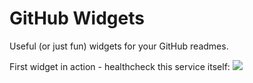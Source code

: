 # GitHub Widgets
Useful (or just fun) widgets for your GitHub readmes.

First widget in action - healthcheck this service itself:
![](https://ghwidgets.vedantwankha.de?widget=health&service=https%3A%2F%2Fghwidgets.vedantwankha.de%3Fwidget%3Dhealth%26service%3Dhttps%3A%2F%2Fgoogle.com
)
